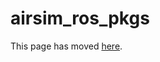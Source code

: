 # airsim_ros_pkgs

This page has moved [here](https://github.com/Cosys-Lab/Cosys-AirSim/blob/main/docs/ros_cplusplus.md).